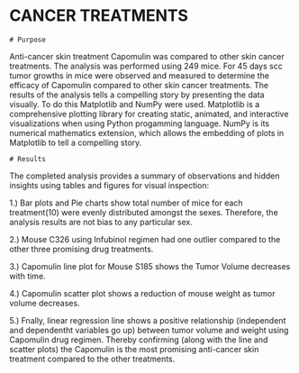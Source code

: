 # CANCER TREATMENTS
    # Purpose 
  
Anti-cancer skin treatment Capomulin was compared to other skin cancer treatments. The analysis was performed using 249 mice. For 45 days scc tumor growths in mice were observed and measured to determine the efficacy of Capomulin compared to other skin cancer treatments. The results of the analysis tells a compelling story by presenting the data visually. To do this Matplotlib and NumPy were used. Matplotlib is a comprehensive plotting library for creating static, animated, and interactive visualizations when using Python progamming language. NumPy is its numerical mathematics extension, which allows the embedding of plots in Matplotlib to tell a compelling story.

    # Results

The completed analysis provides a summary of observations and hidden insights using tables and figures for visual inspection: 
                   
1.) Bar plots and Pie charts show total number of mice for each treatment(10) were evenly distributed amongst the sexes. Therefore, the analysis results are not bias to any
    particular sex.

2.) Mouse C326 using Infubinol regimen had one outlier compared to the other three promising drug treatments.

3.) Capomulin line plot for Mouse S185 shows the Tumor Volume decreases with time.

4.) Capomulin scatter plot shows a reduction of mouse weight as tumor volume decreases.

5.) Fnally, linear regression line shows a positive relationship (independent and dependentht variables go up) between tumor volume and weight using Capomulin drug regimen.
    Thereby confirming (along with the line and scatter plots) the Capomulin is the most promising anti-cancer skin treatment compared to the other treatments. 
